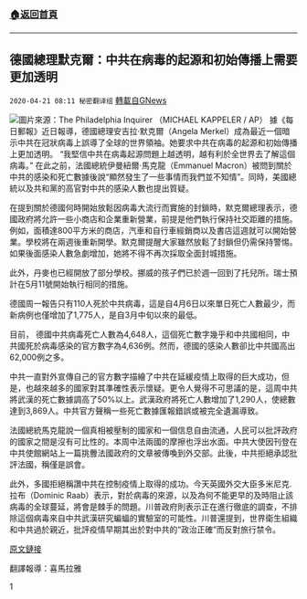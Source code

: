 ###  [:house:返回首頁](https://github.com/ourhimalayas/txt)
---

## 德國總理默克爾：中共在病毒的起源和初始傳播上需要更加透明
`2020-04-21 08:11 秘密翻译组` [轉載自GNews](https://gnews.org/zh-hant/180198/)

![](https://s3-ap-northeast-1.amazonaws.com/news.guo.offload.media/wp-content/uploads/2020/03/24085950/LVIJE2TOIBE2BJDWGLPGU3XYRY.jpg)圖片來源：The Philadelphia Inquirer （MICHAEL KAPPELER / AP）
據《每日郵報》近日報導，德國總理安吉拉·默克爾（Angela Merkel）成為最近一個暗示中共在冠狀病毒上誤導了全球的世界領袖。她要求中共在病毒的起源和初始傳播上更加透明。 “我堅信中共在病毒起源問題上越透明，越有利於全世界去了解這個病毒。” 在此之前，法國總統伊曼紐爾·馬克龍（Emmanuel Macron）被問到關於中共的感染和死亡數據後說“顯然發生了一些事情而我們並不知情”。同時，美國總統以及共和黨的高官對中共的感染人數也提出質疑。

在提到關於德國何時開始放鬆因病毒大流行而實施的封鎖時，默克爾總理表示，德國政府將允許一些小商店和企業重新營業，前提是他們執行保持社交距離的措施。例如，面積達800平方米的商店，汽車和自行車經銷商以及書店這週就可以開始營業。學校將在兩週後重新開學。默克爾提醒大家雖然放鬆了封鎖但仍需保持警惕。如果後面感染人數急劇增加，她將不得不再次採取全面封城措施。

此外，丹麥也已經開放了部分學校。挪威的孩子們已於週一回到了托兒所。瑞士預計在5月11號開始執行相同的措施。

德國周一報告只有110人死於中共病毒，這是自4月6日以來單日死亡人數最少，而新病例也僅增加了1,775人，是自3月中旬以來的最低。

目前， 德國中共病毒死亡人數為4,648人，這個死亡數字幾乎和中共國相同，中共國死於病毒感染的官方數字為4,636例。然而，德國的感染人數卻比中共國高出62,000例之多。

中共一直對外宣傳自己的官方數字描繪了中共在延緩疫情上取得的巨大成功，但是，也越來越多的國家對其準確性表示懷疑。更令人覺得不可思議的是，這周中共將武漢的死亡數據調高了50%以上。武漢政府將死亡人數增加了1,290人，使總數達到3,869人。中共官方聲稱一些死亡數據匯報錯誤或被完全遺漏導致。

法國總統馬克龍說一個真相被壓制的國家和一個信息自由流通，人民可以批評政府的國家之間是沒有可比性的。本周中法兩國的摩擦也浮出水面。中共大使因刊登在中共使館網站上一篇挑釁法國政府的文章被傳喚到外交部。此後，中共拒絕承認批評法國，稱僅是誤會。

此外，多國拒絕稱讚中共在控制疫情上取得的成功。今天英國外交大臣多米尼克.拉布（Dominic Raab）表示，對於病毒的來源，以及為何不能更早的及時阻止該病毒的全球蔓延，將會是棘手的問題。川普政府則表示正在進行徹底的調查，不排除這個病毒來自中共武漢研究蝙蝠的實驗室的可能性。川普還提到，世界衛生組織和中共過於親近，批評疫情早期其出於對中共的“政治正確”而反對旅行禁令。

[原文鏈接](https://www.dailymail.co.uk/news/article-8237283/Angela-Merkel-hints-China-mislead-world-coronavirus.html)

翻譯報導：喜馬拉雅

1
